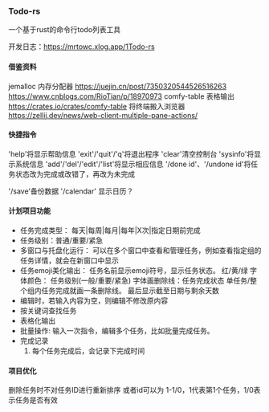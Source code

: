 ### Todo-rs
一个基于rust的命令行todo列表工具

开发日志：https://mrtowc.xlog.app/1Todo-rs

#### 借鉴资料
jemalloc 内存分配器
https://juejin.cn/post/7350320544526516263
https://www.cnblogs.com/RioTian/p/18970973
comfy-table 表格输出
https://crates.io/crates/comfy-table
将终端搬入浏览器
https://zellij.dev/news/web-client-multiple-pane-actions/

#### 快捷指令
'help'将显示帮助信息
'exit'/'quit'/'q'将退出程序
'clear'清空控制台
'sysinfo'将显示系统信息
'add'/'del'/'edit'/'list'将显示相应信息
'/done id'、'/undone id'将任务状态改为完成或改错了，再改为未完成

'/save'备份数据
'/calendar' 显示日历？

#### 计划项目功能
- 任务完成类型：
每天|每周|每月|每年|X次|指定日期前完成
- 任务级别：普通/重要/紧急
- 多窗口与托盘化运行：
可以在多个窗口中查看和管理任务，例如查看指定组的任务详情，就会在新窗口中显示
- 任务emoji美化输出：
任务名前显示emoji符号，显示任务状态。
红/黄/绿 字体颜色： 任务级别(一般/重要/紧急)
字体画删除线：任务完成状态
单任务/整个组内任务完成就画一条删除线。
最后显示截至日期与剩余天数
- 编辑时，若输入内容为空，则编辑不修改原内容<br>
- 按关键词查找任务<br>
- 表格化输出<br>
- 批量操作: 
    输入一次指令，编辑多个任务，比如批量完成任务。
- 完成记录
    1. 每个任务完成后，会记录下完成时间
#### 项目优化
删除任务时不对任务ID进行重新排序
或者id可以为 1-1/0，1代表第1个任务，1/0表示任务是否有效